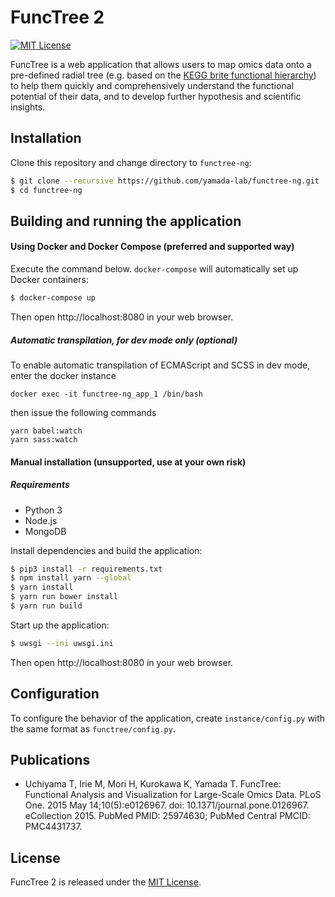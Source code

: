 # FuncTree 2
[![MIT License](https://img.shields.io/badge/License-MIT-blue.svg)](LICENSE)

FuncTree is a web application that allows users to map omics data onto a pre-defined radial tree (e.g. based on the [KEGG brite functional hierarchy](http://www.genome.jp/kegg-bin/get_htext?br08902.keg)) to help them quickly and comprehensively understand the functional potential of their data, and to develop further hypothesis and scientific insights.

## Installation
Clone this repository and change directory to `functree-ng`:
```bash
$ git clone --recursive https://github.com/yamada-lab/functree-ng.git
$ cd functree-ng
```
## Building and running the application
#### Using Docker and Docker Compose (preferred and supported way)
Execute the command below. `docker-compose` will automatically set up Docker containers:
```bash
$ docker-compose up
```
Then open http://localhost:8080 in your web browser.

##### Automatic transpilation, for dev mode only (optional)
To enable automatic transpilation of ECMAScript and SCSS in dev mode, enter the docker instance 
```
docker exec -it functree-ng_app_1 /bin/bash
```

then issue the following commands
```
yarn babel:watch
yarn sass:watch
```

#### Manual installation (unsupported, use at your own risk)
##### Requirements
- Python 3
- Node.js
- MongoDB

Install dependencies and build the application:
```bash
$ pip3 install -r requirements.txt
$ npm install yarn --global
$ yarn install
$ yarn run bower install
$ yarn run build
```
Start up the application:
```bash
$ uwsgi --ini uwsgi.ini
```
Then open http://localhost:8080 in your web browser.


## Configuration
To configure the behavior of the application, create `instance/config.py` with the same format as `functree/config.py`.

## Publications
- Uchiyama T, Irie M, Mori H, Kurokawa K, Yamada T. FuncTree: Functional Analysis and Visualization for Large-Scale Omics Data. PLoS One. 2015 May 14;10(5):e0126967. doi: 10.1371/journal.pone.0126967. eCollection 2015. PubMed PMID: 25974630; PubMed Central PMCID: PMC4431737.

## License
FuncTree 2 is released under the [MIT License](LICENSE).
